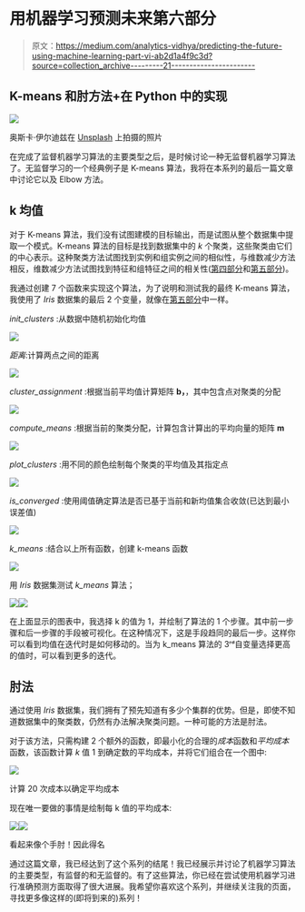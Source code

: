 # 用机器学习预测未来第六部分

> 原文：<https://medium.com/analytics-vidhya/predicting-the-future-using-machine-learning-part-vi-ab2d1a4f9c3d?source=collection_archive---------21----------------------->

## K-means 和肘方法+在 Python 中的实现

![](img/76ead3863f4516c2cc1b4e2bc886f223.png)

奥斯卡·伊尔迪兹在 [Unsplash](https://unsplash.com?utm_source=medium&utm_medium=referral) 上拍摄的照片

在完成了监督机器学习算法的主要类型之后，是时候讨论一种无监督机器学习算法了。无监督学习的一个经典例子是 K-means 算法，我将在本系列的最后一篇文章中讨论它以及 Elbow 方法。

## k 均值

对于 K-means 算法，我们没有试图建模的目标输出，而是试图从整个数据集中提取一个模式。K-means 算法的目标是找到数据集中的 *k* 个聚类，这些聚类由它们的中心表示。这种聚类方法试图找到实例和组实例之间的相似性，与维数减少方法相反，维数减少方法试图找到特征和组特征之间的相关性([第四部分](/analytics-vidhya/predicting-the-future-using-machine-learning-part-iv-8747b319be5c)和[第五部分](https://minasuntea.medium.com/predicting-the-future-using-machine-learning-part-v-d8e9c54ef415))。

我通过创建 7 个函数来实现这个算法，为了说明和测试我的最终 K-means 算法，我使用了 *Iris* 数据集的最后 2 个变量，就像在[第五部分](/analytics-vidhya/predicting-the-future-using-machine-learning-part-v-d8e9c54ef415)中一样。

*init_clusters* :从数据中随机初始化均值

![](img/7aca06872a6e175780c534fb8cf60410.png)

*距离*:计算两点之间的距离

![](img/631629cd497526963c7eacfa61038919.png)

*cluster_assignment* :根据当前平均值计算矩阵 **b，**，其中包含点对聚类的分配

![](img/f69158205d6861b5476ef89d29259970.png)

*compute_means* :根据当前的聚类分配，计算包含计算出的平均向量的矩阵 **m**

![](img/9d633391c16f289a8200e81bdd1986b3.png)

*plot_clusters* :用不同的颜色绘制每个聚类的平均值及其指定点

![](img/9f95c125b0e52ea30a9b46a128dfaae3.png)

*is_converged* :使用阈值确定算法是否已基于当前和新均值集合收敛(已达到最小误差值)

![](img/29783105d6956f5de3cb2d1a9fdcb593.png)

*k_means* :结合以上所有函数，创建 k-means 函数

![](img/9ff1d18127c514525dbc86d873addcc3.png)

用 *Iris* 数据集测试 *k_means* 算法；

![](img/703305910003b504074bfa2440cf157f.png)![](img/b49410af86776c00d3e6ef72eb5f3a81.png)

在上面显示的图表中，我选择 k 的值为 1，并绘制了算法的 1 个步骤。其中前一步骤和后一步骤的手段被可视化。在这种情况下，这是手段趋同的最后一步。这样你可以看到均值在迭代时是如何移动的。当为 k_means 算法的 3ʳᵈ自变量选择更高的值时，可以看到更多的迭代。

## **肘法**

通过使用 *Iris* 数据集，我们拥有了预先知道有多少个集群的优势。但是，即使不知道数据集中的聚类数，仍然有办法解决聚类问题。一种可能的方法是肘法。

对于该方法，只需构建 2 个额外的函数，即最小化的合理的*成本*函数和*平均成本*函数，该函数计算 *k* 值 1 到确定数的平均成本，并将它们组合在一个图中:

![](img/4be11a1d67efdb8b8f90d945bfe83406.png)

计算 20 次成本以确定平均成本

现在唯一要做的事情是绘制每 k 值的平均成本:

![](img/7dcdeff85d4d434845e63c3cbd690229.png)![](img/3c821d267e0495f9c862cf0e8f325311.png)

看起来像个手肘！因此得名

通过这篇文章，我已经达到了这个系列的结尾！我已经展示并讨论了机器学习算法的主要类型，有监督的和无监督的。有了这些算法，你已经在尝试使用机器学习进行准确预测方面取得了很大进展。我希望你喜欢这个系列，并继续关注我的页面，寻找更多像这样的(即将到来的)系列！